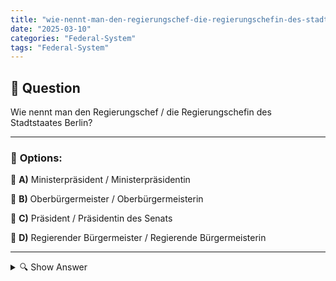 ```yaml
---
title: "wie-nennt-man-den-regierungschef-die-regierungschefin-des-stadtstaates-berlin"
date: "2025-03-10"
categories: "Federal-System"
tags: "Federal-System"
---
```


## 📌 **Question**

Wie nennt man den Regierungschef / die Regierungschefin des Stadtstaates Berlin?



---

### 📝 **Options:**

🔘 **A)** Ministerpräsident / Ministerpräsidentin

🔘 **B)** Oberbürgermeister / Oberbürgermeisterin

🔘 **C)** Präsident / Präsidentin des Senats

🔘 **D)** Regierender Bürgermeister / Regierende Bürgermeisterin

---

<details>
  <summary>🔍 Show Answer</summary>

  <p>
💡  <b>Correct Answer:</b>  d
  </p>
  <p>
    📖<b>Explanation:</b>
    Berlin ist sowohl eine Stadt als auch ein eigenständiges Bundesland in Deutschland. Die Regierung des Stadtstaates wird von einer bestimmten Amtsperson geführt, die für die Verwaltung und politische Leitung verantwortlich ist. Unterschiedliche deutsche Städte und Bundesländer verwenden verschiedene Titel für ihre Regierungschefs, wie Ministerpräsident, Oberbürgermeister oder Bürgermeister. In Berlin hingegen gibt es eine einzigartige Bezeichnung, die die besondere Stellung der Stadt als Stadtstaat widerspiegelt. Das Verständnis dieser Titelvielfalt ist wichtig, um die korrekte Bezeichnung für die leitende Position in Berlin zu bestimmen.
  </p>
</details>
